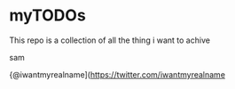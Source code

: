 # myTODOs

This repo is a collection of all the thing i want to achive

sam 

{@iwantmyrealname](https://twitter.com/iwantmyrealname
